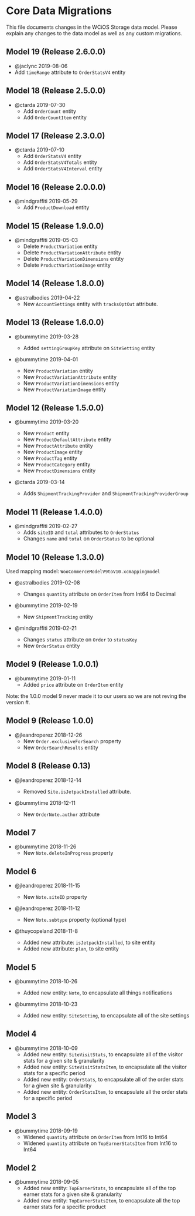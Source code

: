 # Core Data Migrations

This file documents changes in the WCiOS Storage data model. Please explain any changes to the data model as well as any custom migrations.

## Model 19 (Release 2.6.0.0)
- @jaclync 2019-08-06
- Add `timeRange` attribute to `OrderStatsV4` entity

## Model 18 (Release 2.5.0.0)
- @ctarda 2019-07-30
    - Add `OrderCount` entity
    - Add `OrderCountItem` entity
## Model 17 (Release 2.3.0.0)
- @ctarda 2019-07-10
    - Add `OrderStatsV4` entity
    - Add `OrderStatsV4Totals` entity
    - Add `OrderStatsV4Interval` entity

## Model 16 (Release 2.0.0.0)
- @mindgraffiti 2019-05-29
    - Add `ProductDownload` entity

## Model 15 (Release 1.9.0.0)
- @mindgraffiti 2019-05-03
    - Delete `ProductVariation` entity
    - Delete `ProductVariationAttribute` entity
    - Delete `ProductVariationDimensions` entity
    - Delete `ProductVariationImage` entity

## Model 14 (Release 1.8.0.0)
- @astralbodies 2019-04-22
    - New `AccountSettings` entity with `tracksOptOut` attribute.
  
## Model 13 (Release 1.6.0.0)
- @bummytime 2019-03-28
    - Added `settingGroupKey` attribute on `SiteSetting` entity
    
- @bummytime 2019-04-01
    - New `ProductVariation` entity
    - New `ProductVariationAttribute` entity
    - New `ProductVariationDimensions` entity
    - New `ProductVariationImage` entity

## Model 12 (Release 1.5.0.0)
- @bummytime 2019-03-20
    - New `Product` entity
    - New `ProductDefaultAttribute` entity
    - New `ProductAttribute` entity
    - New `ProductImage` entity
    - New `ProductTag` entity
    - New `ProductCategory` entity
    - New `ProductDimensions` entity    

- @ctarda 2019-03-14
    - Adds `ShipmentTrackingProvider` and `ShipmentTrackingProviderGroup`

## Model 11 (Release 1.4.0.0)

- @mindgraffiti  2019-02-27
    - Adds  `siteID` and `total` attributes to `OrderStatus` 
    - Changes `name` and `total` on `OrderStatus` to be optional

## Model 10 (Release 1.3.0.0)
Used mapping model: `WooCommerceModelV9toV10.xcmappingmodel`

- @astralbodies 2019-02-08
    - Changes `quantity` attribute on `OrderItem` from Int64 to Decimal

- @bummytime 2019-02-19
    - New `ShipmentTracking` entity
    
- @mindgraffiti 2019-02-21
    - Changes `status` attribute on `Order` to `statusKey`
    - New `OrderStatus` entity

## Model 9 (Release 1.0.0.1) 
- @bummytime 2019-01-11
    - Added `price` attribute on `OrderItem` entity

Note: the 1.0.0 model 9 never made it to our users so we are not reving the version #.

## Model 9 (Release 1.0.0)
- @jleandroperez 2018-12-26
    - New `Order.exclusiveForSearch` property
    - New `OrderSearchResults` entity

## Model 8 (Release 0.13)
- @jleandroperez 2018-12-14
    - Removed  `Site.isJetpackInstalled` attribute.

- @bummytime 2018-12-11
    - New `OrderNote.author` attribute

## Model 7
- @bummytime 2018-11-26
    - New `Note.deleteInProgress` property

## Model 6
- @jleandroperez 2018-11-15
    - New `Note.siteID` property
    
- @jleandroperez 2018-11-12
    - New `Note.subtype` property (optional type)

- @thuycopeland 2018-11-8
    - Added new attribute: `isJetpackInstalled`, to site entity
    - Added new attribute: `plan`, to site entity

## Model 5
- @bummytime 2018-10-26
    - Added new entity: `Note`, to encapsulate all things notifications

- @bummytime 2018-10-23
    - Added new entity: `SiteSetting`, to encapsulate all of the site settings

## Model 4
- @bummytime 2018-10-09
    - Added new entity: `SiteVisitStats`, to encapsulate all of the visitor stats for a given site & granularity
    - Added new entity: `SiteVisitStatsItem`, to encapsulate all the visitor stats for a specific period
    - Added new entity: `OrderStats`, to encapsulate all of the order stats for a given site & granularity
    - Added new entity: `OrderStatsItem`, to encapsulate all the order stats for a specific period

## Model 3
- @bummytime 2018-09-19
    - Widened `quantity` attribute on `OrderItem` from Int16 to Int64
    - Widened `quantity` attribute on `TopEarnerStatsItem` from Int16 to Int64

## Model 2
- @bummytime 2018-09-05
    - Added new entity: `TopEarnerStats`, to encapsulate all of the top earner stats for a given site & granularity
    - Added new entity: `TopEarnerStatsItem`, to encapsulate all the top earner stats for a specific product

